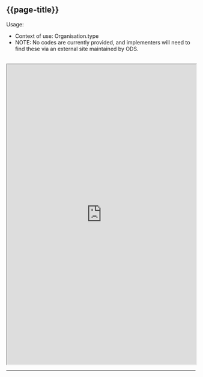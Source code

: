 ## {{page-title}}

Usage:
- Context of use:  Organisation.type
- NOTE: No codes are currently provided, and implementers will need to find these via an external site maintained by ODS.
<br>

<iframe src="https://simplifier.net/guide/nhs-england-implementation-guide-stu1/Home/Terminology/All-CodeSystems/CodeSystem-England-ODSRecordClass" height="800px" width="100%"></iframe>

---